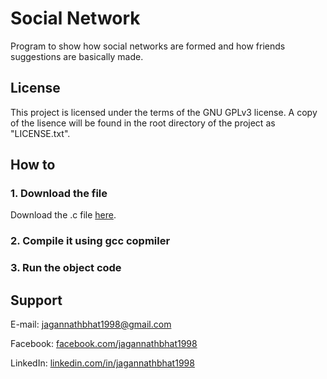 # Social Network

Program to show how social networks are formed and how friends suggestions are basically made.


## License

This project is licensed under the terms of the GNU GPLv3 license. A copy of the lisence will be found in the root directory of the project as "LICENSE.txt".


## How to

### 1. Download the file

Download the .c file [here](https://rawgit.com/jagannathBhat/socialNetwork/master/socialNetwork.c).

### 2. Compile it using gcc copmiler

### 3. Run the object code


## Support
E-mail: [jagannathbhat1998@gmail.com](mailto:jagannathbhat1998@gmail.com)

Facebook: [facebook.com/jagannathbhat1998](https://facebook.com/jagannathbhat1998)

LinkedIn: [linkedin.com/in/jagannathbhat1998](https://linkedin.com/in/jagannathbhat1998)
